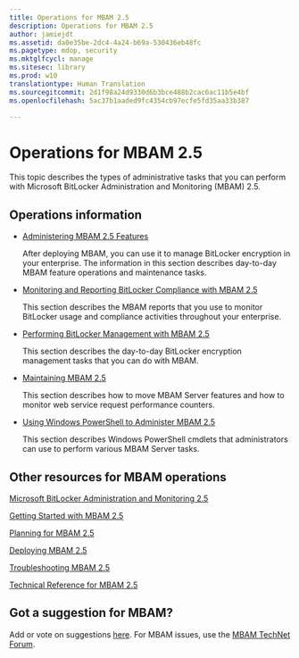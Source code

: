```yaml
---
title: Operations for MBAM 2.5
description: Operations for MBAM 2.5
author: jamiejdt
ms.assetid: da0e35be-2dc4-4a24-b69a-530436eb48fc
ms.pagetype: mdop, security
ms.mktglfcycl: manage
ms.sitesec: library
ms.prod: w10
translationtype: Human Translation
ms.sourcegitcommit: 2d1f98a24d9330d6b3bce488b2cac6ac11b5e4bf
ms.openlocfilehash: 5ac37b1aaded9fc4354cb97ecfe5fd35aa33b387

---
```



# Operations for MBAM 2.5


This topic describes the types of administrative tasks that you can perform with Microsoft BitLocker Administration and Monitoring (MBAM) 2.5.

## Operations information


-   [Administering MBAM 2.5 Features](administering-mbam-25-features.md)

    After deploying MBAM, you can use it to manage BitLocker encryption in your enterprise. The information in this section describes day-to-day MBAM feature operations and maintenance tasks.

-   [Monitoring and Reporting BitLocker Compliance with MBAM 2.5](monitoring-and-reporting-bitlocker-compliance-with-mbam-25.md)

    This section describes the MBAM reports that you use to monitor BitLocker usage and compliance activities throughout your enterprise.

-   [Performing BitLocker Management with MBAM 2.5](performing-bitlocker-management-with-mbam-25.md)

    This section describes the day-to-day BitLocker encryption management tasks that you can do with MBAM.

-   [Maintaining MBAM 2.5](maintaining-mbam-25.md)

    This section describes how to move MBAM Server features and how to monitor web service request performance counters.

-   [Using Windows PowerShell to Administer MBAM 2.5](using-windows-powershell-to-administer-mbam-25.md)

    This section describes Windows PowerShell cmdlets that administrators can use to perform various MBAM Server tasks.

## Other resources for MBAM operations


[Microsoft BitLocker Administration and Monitoring 2.5](index.md)

[Getting Started with MBAM 2.5](getting-started-with-mbam-25.md)

[Planning for MBAM 2.5](planning-for-mbam-25.md)

[Deploying MBAM 2.5](deploying-mbam-25.md)

[Troubleshooting MBAM 2.5](troubleshooting-mbam-25.md)

[Technical Reference for MBAM 2.5](technical-reference-for-mbam-25.md)

## Got a suggestion for MBAM?


Add or vote on suggestions [here](http://mbam.uservoice.com/forums/268571-microsoft-bitlocker-administration-and-monitoring). For MBAM issues, use the [MBAM TechNet Forum](https://social.technet.microsoft.com/Forums/home?forum=mdopmbam).

 

 








<!--HONumber=Jun16_HO4-->


